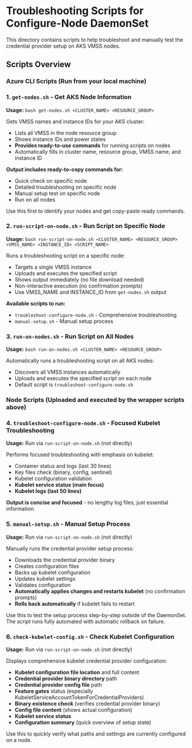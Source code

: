 # Troubleshooting Scripts for Configure-Node DaemonSet

This directory contains scripts to help troubleshoot and manually test the credential provider setup on AKS VMSS nodes.

## Scripts Overview

### Azure CLI Scripts (Run from your local machine)

### 1. `get-nodes.sh` - Get AKS Node Information
**Usage:** `bash get-nodes.sh <CLUSTER_NAME> <RESOURCE_GROUP>`

Gets VMSS names and instance IDs for your AKS cluster:
- Lists all VMSS in the node resource group
- Shows instance IDs and power states
- **Provides ready-to-use commands** for running scripts on nodes
- Automatically fills in cluster name, resource group, VMSS name, and instance ID

**Output includes ready-to-copy commands for:**
- Quick check on specific node
- Detailed troubleshooting on specific node
- Manual setup test on specific node
- Run on all nodes

Use this first to identify your nodes and get copy-paste ready commands.

### 2. `run-script-on-node.sh` - Run Script on Specific Node
**Usage:** `bash run-script-on-node.sh <CLUSTER_NAME> <RESOURCE_GROUP> <VMSS_NAME> <INSTANCE_ID> <SCRIPT_NAME>`

Runs a troubleshooting script on a specific node:
- Targets a single VMSS instance
- Uploads and executes the specified script
- Shows output immediately (no file download needed)
- Non-interactive execution (no confirmation prompts)
- Use VMSS_NAME and INSTANCE_ID from `get-nodes.sh` output

**Available scripts to run:**
- `troubleshoot-configure-node.sh` - Comprehensive troubleshooting
- `manual-setup.sh` - Manual setup process

### 3. `run-on-nodes.sh` - Run Script on All Nodes
**Usage:** `bash run-on-nodes.sh <CLUSTER_NAME> <RESOURCE_GROUP>`

Automatically runs a troubleshooting script on all AKS nodes:
- Discovers all VMSS instances automatically
- Uploads and executes the specified script on each node
- Default script is `troubleshoot-configure-node.sh`

### Node Scripts (Uploaded and executed by the wrapper scripts above)

### 4. `troubleshoot-configure-node.sh` - Focused Kubelet Troubleshooting
**Usage:** Run via `run-script-on-node.sh` (not directly)

Performs focused troubleshooting with emphasis on kubelet:
- Container status and logs (last 30 lines)
- Key files check (binary, config, sentinel)
- Kubelet configuration validation
- **Kubelet service status (main focus)**
- **Kubelet logs (last 50 lines)**

**Output is concise and focused** - no lengthy log files, just essential information.

### 5. `manual-setup.sh` - Manual Setup Process
**Usage:** Run via `run-script-on-node.sh` (not directly)

Manually runs the credential provider setup process:
- Downloads the credential provider binary
- Creates configuration files
- Backs up kubelet configuration
- Updates kubelet settings
- Validates configuration
- **Automatically applies changes and restarts kubelet** (no confirmation prompts)
- **Rolls back automatically** if kubelet fails to restart

Use this to test the setup process step-by-step outside of the DaemonSet. The script runs fully automated with automatic rollback on failure.

### 6. `check-kubelet-config.sh` - Check Kubelet Configuration
**Usage:** Run via `run-script-on-node.sh` (not directly)

Displays comprehensive kubelet credential provider configuration:
- **Kubelet configuration file location** and full content
- **Credential provider binary directory** path
- **Credential provider config file** path
- **Feature gates** status (especially KubeletServiceAccountTokenForCredentialProviders)
- **Binary existence check** (verifies credential provider binary)
- **Config file content** (shows actual configuration)
- **Kubelet service status**
- **Configuration summary** (quick overview of setup state)

Use this to quickly verify what paths and settings are currently configured on a node.
```